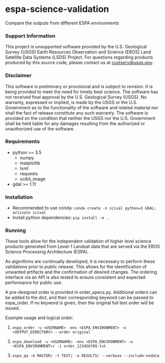 # espa-science-validation
Compare the outputs from different ESPA environments

### Support Information
This project is unsupported software provided by the U.S. Geological Survey (USGS) Earth Resources Observation and Science (EROS) Land Satellite Data Systems (LSDS) Project.  For questions regarding products produced by this source code, please contact us at custserv@usgs.gov.

### Disclaimer
This software is preliminary or provisional and is subject to revision. It is being provided to meet the need for timely best science. The software has not received final approval by the U.S. Geological Survey (USGS). No warranty, expressed or implied, is made by the USGS or the U.S. Government as to the functionality of the software and related material nor shall the fact of release constitute any such warranty. The software is provided on the condition that neither the USGS nor the U.S. Government shall be held liable for any damages resulting from the authorized or unauthorized use of the software.

### Requirements

* python >= 3.5
    * numpy
    * matplotlib
    * lxml
    * requests
    * scikit_image
* gdal >= 1.11

### Installation

* Recommended to use conda: `conda create -n scival python=3 GDAL; activate scival`
* Install python dependencies: `pip install -e .`

### Running

These tools allow for the independent validation of higher level science products generated from Level-1 Landsat
data that are served via the EROS Science Processing Architecture (ESPA).

As algorithms are continually developed, it is necessary to perform these validations prior to public release.  This
allows for the identification of unwanted artifacts and the confirmation of desired changes.
The ordering interface via an API is also tested to ensure consistent and expected performance for public use.

A pre-designed order is provided in order_specs.py.  Additional orders can be added to the dict, and their
corresponding keyword can be passed to espa_order.  If no keyword is given, then the original full test order will be
issued.

Example usage and logical order:

1) `espa_order -u <USERNAME> -env <ESPA_ENVIRONMENT> -o <OUTPUT_DIRECTORY> --order original`

2) `espa_download -u <USERNAME> -env <ESPA_ENVIRONMENT> -o <ESPA_ENVIRONMENT>/ -i order_123456789.txt`

3) `espa_qa -m MASTER/ -t TEST/ -o RESULTS/ --verbose --include-nodata`
